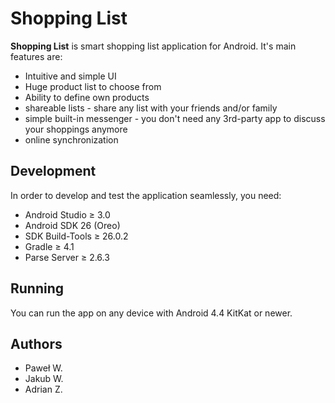 # Shopping List 

**Shopping List** is smart shopping list application for Android. It's main features are:

* Intuitive and simple UI
* Huge product list to choose from
* Ability to define own products
* shareable lists - share any list with your friends and/or family
* simple built-in messenger - you don't need any 3rd-party app to discuss your shoppings anymore
* online synchronization

## Development

In order to develop and test the application seamlessly, you need:

* Android Studio ≥ 3.0
* Android SDK 26 (Oreo)
* SDK Build-Tools ≥ 26.0.2
* Gradle ≥ 4.1
* Parse Server ≥ 2.6.3

## Running

You can run the app on any device with Android 4.4 KitKat or newer.

## Authors

* Paweł W.
* Jakub W.
* Adrian Z.